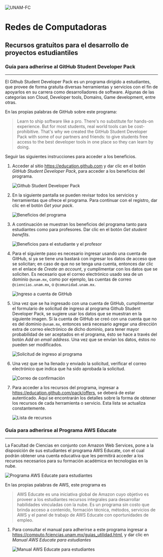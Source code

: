 ![UNAM-FC](images/UNAM-FC.png)

# Redes de Computadoras

## Recursos gratuitos para el desarrollo de proyectos estudiantiles 



### Guía para adherirse al GitHub Student Developer Pack
--------------------------------------------------------

El Github Student Developer Pack es un programa dirigido a estudiantes,
que provee de forma gratuita diversas herramientas y servicios con el
fin de apoyarlos en su carrera como desarrolladores de software. Algunas
 de las categorías son Cloud, Developer tools, Domains, Game development,
entre otras.

En las propias palabras de GitHub sobre este programa:
> Learn to ship software like a pro. There's no substitute for hands-on experience. But for most students, real world tools can be cost-prohibitive. That's why we created the GitHub Student Developer Pack with some of our partners and friends: to give students free access to the best developer tools in one place so they can learn by doing.


Seguir las siguientes instrucciones para acceder a los beneficios.

1.  Acceder al sitio <https://education.github.com> y dar clic en el botón *GitHub
    Student Developer Pack*, para acceder a los beneficios del programa.
    
    ![Github Student Developer Pack](images/a_01_2.png)


2.  En la siguiente pantalla se pueden revisar todos los servicios y
    herramientas que ofrece el programa. Para continuar con el registro,
    dar clic en el botón *Get your pack*.

    ![Beneficios del programa](images/a_02_2.png)


3.  A continuación se muestran los beneficios del programa tanto para
    estudiantes como para profesores. Dar clic en el botón *Get student
    benefits*.
    
    ![Beneficios para el estudiante y el profesor](images/a_03_2.png)


4.  Para el siguiente paso es necesario ingresar usando una cuenta de
    GitHub, si ya se tiene una bastará con ingresar los datos de acceso
    que se solicitan; en caso de que no se tenga una cuenta, entonces
    dar clic en el enlace de *Create an account*, y cumplimentar con los
    datos que se soliciten. Es
    necesario que el correo electrónico usado sea de un dominio
    `@unam.mx`, como por ejemplo, las cuentas de correo
    `@ciencias.unam.mx`, o `@comunidad.unam.mx`.

    ![Ingreso a cuenta de GitHub](images/a_04_2.png)


5.  Una vez que se ha ingresado con una cuenta de GitHub, cumplimentar
    el formulario de solicitud de ingreso al programa Github Student
    Developer Pack, se sugiere usar los datos que se muestran en la 
    siguiente imagen. Si la cuenta de GitHub se creó con
    una cuenta que no es del dominio `@unam.mx`, entonces será necesario
    agregar una dirección extra de correo electrónico de dicho dominio,
    para tener mayor probabilidad de ser aceptados en el programa, ésto
    se hace a través del botón *Add an email address*. Una vez que se
    envían los datos, éstos no pueden ser modificados.

    ![Solicitud de ingreso al programa](images/a_05_2.png)


6.  Una vez que se ha llenado y enviado la solicitud, verificar el
    correo electrónico que indica que ha sido aprobada la solicitud.

    ![Correo de confirmación](images/a_06.png)

7. Para acceder a los recursos del programa, ingresar a <https://education.github.com/pack/offers>,
   se deberá de estar autenticado. Aquí se encontrarán los detalles sobre la forma de obtener
   los recursos de cada herramienta o servicio. Esta lista se actualiza constantemente.

    ![Lista de recursos](images/a_07.png)




### Guía para adherirse al Programa AWS Educate
-----------------------------------------------

La Facultad de Ciencias en conjunto con Amazon Web Services, pone a la disposición de sus estudiantes el programa AWS Educate, con el cual podrán obtener una cuenta educativa que les permitirá acceder a los recursos necesarios para su formación académica en tecnologías en la nube.

![Programa AWS Educate para estudiantes](images/awseduc_01.png)


En las propias palabras de AWS, este programa es
> AWS Educate es una iniciativa global de Amazon cuyo objetivo es proveer a los estudiantes recursos integrales para desarrollar habilidades vinculadas con la nube. Es un programa sin costo que brinda acceso a contenido, formación técnica, métodos, servicios de AWS y el panel de trabajo de AWS Educate con oportunidades de empleo.

1.  Para consultar el manual para adherirse a este programa ingresar a <https://computo.fciencias.unam.mx/guias_utilidad.html>,
    y dar clic en _Manual AWS Educate para estudiantes_


    ![Manual AWS Educate para estudiantes](images/awseduc_02.png)

